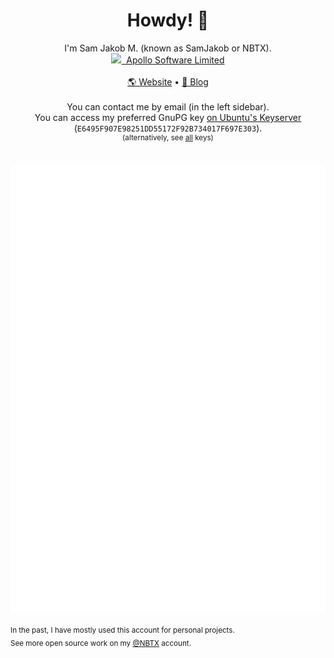 <h1 align="center">Howdy! 👋</h1>

<p align="center">
  I'm Sam Jakob M. (known as SamJakob or NBTX).
  <br>
  <a href="https://apollosoftware.xyz" target="_blank"><img height="17" src="https://user-images.githubusercontent.com/37072691/133508704-8b16ba22-c6a4-4d10-a994-2aa1f3a0df65.png">&nbsp; Apollo Software Limited</a>
  <br>
  <br>
  <a href="https://samjakob.com/">🌎 Website</a> &#x2022; <a href="https://blog.samjakob.com/">📓 Blog</a>
  <br>
  <br>
  You can contact me by email (in the left sidebar).
  <br>
  You can access my preferred GnuPG key <a href="https://keys.openpgp.org/vks/v1/by-fingerprint/E6495F907E98251DD55172F92B734017F697E303">on Ubuntu's Keyserver</a> (<code>E6495F907E98251DD55172F92B734017F697E303</code>).
  <br>
  <sup>(alternatively, see <a href="https://github.com/SamJakob.keys">all</a> keys)</sup>
  <br><br>
</p>

<!--
<p align="center">
  <img align="center" src="https://github-readme-streak-stats.herokuapp.com?user=SamJakob&theme=dark&hide_border=true&stroke=00000000" />
</p>
-->

<p align="center">
  <img align="center" src="./github-metrics.svg">
</p>
  
<p>
  <sub>In the past, I have mostly used this account for personal projects.</sub><br>
  <sub>See more open source work on my <a href="https://github.com/NBTX" target="_blank">@NBTX</a> account.</sub>
</p>

<!--
**SamJakob/SamJakob** is a ✨ _special_ ✨ repository because its `README.md` (this file) appears on your GitHub profile.

Here are some ideas to get you started:

- 🔭 I’m currently working on ...
- 🌱 I’m currently learning ...
- 👯 I’m looking to collaborate on ...
- 🤔 I’m looking for help with ...
- 💬 Ask me about ...
- 📫 How to reach me: ...
- 😄 Pronouns: ...
- ⚡ Fun fact: ...
-->
